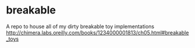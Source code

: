 # breakable
A repo to house all of my dirty breakable toy implementations
http://chimera.labs.oreilly.com/books/1234000001813/ch05.html#breakable_toys
